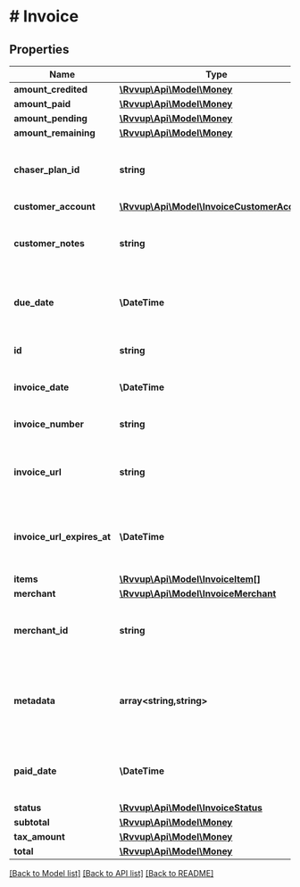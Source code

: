 # # Invoice

## Properties

Name | Type | Description | Notes
------------ | ------------- | ------------- | -------------
**amount_credited** | [**\Rvvup\Api\Model\Money**](Money.md) |  |
**amount_paid** | [**\Rvvup\Api\Model\Money**](Money.md) |  |
**amount_pending** | [**\Rvvup\Api\Model\Money**](Money.md) |  |
**amount_remaining** | [**\Rvvup\Api\Model\Money**](Money.md) |  |
**chaser_plan_id** | **string** | Chaser plan id this invoice is assigned with. | [optional]
**customer_account** | [**\Rvvup\Api\Model\InvoiceCustomerAccount**](InvoiceCustomerAccount.md) |  |
**customer_notes** | **string** | Notes that is shown on the invoice to the customer. | [optional]
**due_date** | **\DateTime** | The date and time when the invoice is due for. | [optional]
**id** | **string** | The unique ID of the invoice. |
**invoice_date** | **\DateTime** | The date and time for the invoice. |
**invoice_number** | **string** | The number of the invoice. |
**invoice_url** | **string** | Hosted invoice url to view and pay the invoice |
**invoice_url_expires_at** | **\DateTime** | The datetime when the hosted invoice url expires. |
**items** | [**\Rvvup\Api\Model\InvoiceItem[]**](InvoiceItem.md) |  |
**merchant** | [**\Rvvup\Api\Model\InvoiceMerchant**](InvoiceMerchant.md) |  |
**merchant_id** | **string** | The ID of the merchant that owns this invoice. |
**metadata** | **array<string,string>** | Key value pairs to store additional information about the invoice. |
**paid_date** | **\DateTime** | The date and time when the invoice was paid on. | [optional]
**status** | [**\Rvvup\Api\Model\InvoiceStatus**](InvoiceStatus.md) |  |
**subtotal** | [**\Rvvup\Api\Model\Money**](Money.md) |  |
**tax_amount** | [**\Rvvup\Api\Model\Money**](Money.md) |  | [optional]
**total** | [**\Rvvup\Api\Model\Money**](Money.md) |  |

[[Back to Model list]](../../README.md#models) [[Back to API list]](../../README.md#endpoints) [[Back to README]](../../README.md)
